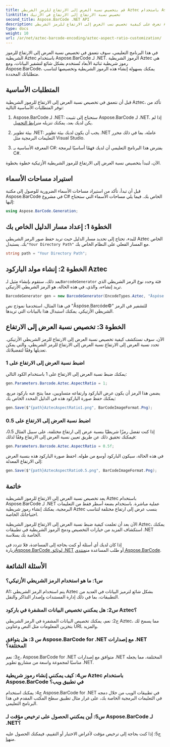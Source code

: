 ```yaml
---
title: قم بتخصيص نسبة العرض إلى الارتفاع للرمز الشريطي Aztec باستخدام Aspose.BarCode لـ .NET
linktitle: تخصيص نسبة الارتفاع إلى الارتفاع في الأزتيك
second_title: Aspose.BarCode .NET API
description: تعرف على كيفية تخصيص نسب العرض إلى الارتفاع للرمز الشريطي Aztec باستخدام Aspose.BarCode لـ .NET. قم بإنشاء رموز شريطية فريدة ومرنة لتطبيقات .NET الخاصة بك.
type: docs
weight: 10
url: /ar/net/aztec-barcode-encoding/aztec-aspect-ratio-customization/
---
```

في هذا البرنامج التعليمي، سوف نتعمق في تخصيص نسبة العرض إلى الارتفاع للرموز الشريطية Aztec باستخدام Aspose.BarCode لـ .NET. الرموز الشريطية Aztec هي رموز شريطية ثنائية الأبعاد تُستخدم بشكل شائع لتشفير البيانات، ومع Aspose.BarCode، يمكنك بسهولة إنشاء هذه الرموز الشريطية وتخصيصها لتناسب متطلباتك المحددة.

## المتطلبات الأساسية

قبل أن نتعمق في تخصيص نسبة العرض إلى الارتفاع للرموز الشريطية Aztec، تأكد من توفر المتطلبات الأساسية التالية:

1.  Aspose.BarCode لـ .NET: ستحتاج إلى تثبيت Aspose.BarCode لـ .NET. إذا لم يكن لديك بعد، يمكنك تنزيله من[رابط التحميل](https://releases.aspose.com/barcode/net/).

2. بيئة تطوير .NET: يجب أن يكون لديك بيئة تطوير .NET عاملة، بما في ذلك محرر التعليمات البرمجية مثل Visual Studio.

3. المعرفة الأساسية بـ C#: يفترض هذا البرنامج التعليمي أن لديك فهمًا أساسيًا لبرمجة C#.

الآن، لنبدأ بتخصيص نسبة العرض إلى الارتفاع للرموز الشريطية الأزتيكية خطوة بخطوة.

## استيراد مساحات الأسماء

قبل أن تبدأ، تأكد من استيراد مساحات الأسماء الضرورية للوصول إلى مكتبة Aspose.BarCode في مشروع C# الخاص بك. فيما يلي مساحات الأسماء التي ستحتاج إليها:

```csharp
using Aspose.BarCode.Generation;
```

## الخطوة 1: إعداد مسار الدليل الخاص بك

 للبدء، تحتاج إلى تحديد مسار الدليل حيث تريد حفظ صور الرمز الشريطي Aztec الخاص بك. يستبدل`"Your Directory Path"` مع المسار الفعلي على النظام الخاص بك.

```csharp
string path = "Your Directory Path";
```

## الخطوة 2: إنشاء مولد الباركود Aztec

 بعد ذلك، ستقوم بإنشاء مثيل لـ`BarcodeGenerator` فئة وحدد نوع الرمز الشريطي الذي تريد إنشاءه، والذي، في هذه الحالة، هو الرمز الشريطي الأزتيكي.

```csharp
BarcodeGenerator gen = new BarcodeGenerator(EncodeTypes.Aztec, "Åspóse.Barcóde©");
```

في هذا المثال، استخدمنا نموذج نص "Åspóse.Barcóde©" للتشفير في الرمز الشريطي الأزتيكي. يمكنك استبدال هذا بالبيانات التي تريدها.

## الخطوة 3: تخصيص نسبة العرض إلى الارتفاع

الآن، سوف نستكشف كيفية تخصيص نسبة العرض إلى الارتفاع للرمز الشريطي الأزتيكي. تحدد نسبة العرض إلى الارتفاع نسبة العرض إلى الارتفاع للرمز الشريطي، والتي يمكن تعديلها وفقًا لتفضيلاتك.

### اضبط نسبة العرض إلى الارتفاع على 1

يمكنك ضبط نسبة العرض إلى الارتفاع على 1 باستخدام الكود التالي:

```csharp
gen.Parameters.Barcode.Aztec.AspectRatio = 1;
```

يضمن هذا الرمز أن يكون عرض الباركود وارتفاعه متساويين، مما ينتج عنه باركود مربع. يمكنك حفظ صورة الباركود هذه في الدليل المحدد الخاص بك:

```csharp
gen.Save($"{path}AztecAspectRatio1.png", BarCodeImageFormat.Png);
```

### اضبط نسبة العرض إلى الارتفاع على 0.5

إذا كنت تفضل رمزًا شريطيًا بنسبة عرض إلى ارتفاع مختلفة، على سبيل المثال 0.5، فيمكنك تحقيق ذلك عن طريق تعيين نسبة العرض إلى الارتفاع وفقًا لذلك:

```csharp
gen.Parameters.Barcode.Aztec.AspectRatio = 0.5f;
```

في هذه الحالة، سيكون الباركود أوسع من طوله. احفظ صورة الباركود هذه بنسبة العرض إلى الارتفاع المعدلة:

```csharp
gen.Save($"{path}AztecAspectRatio0.5.png", BarCodeImageFormat.Png);
```

## خاتمة

يعد تخصيص نسبة العرض إلى الارتفاع للرموز الشريطية Aztec باستخدام Aspose.BarCode لـ .NET عملية مباشرة. باستخدام بضعة أسطر فقط من التعليمات البرمجية، يمكنك إنشاء رموز شريطية Aztec بنسب عرض إلى ارتفاع مختلفة لتناسب احتياجاتك الخاصة.

الآن بعد أن تعلمت كيفية ضبط نسبة العرض إلى الارتفاع للرموز الشريطية Aztec، يمكنك استكشاف المزيد من خيارات التخصيص ودمج الرموز الشريطية في تطبيقات .NET الخاصة بك بسلاسة.

 إذا كان لديك أي أسئلة أو كنت بحاجة إلى المساعدة، فلا تتردد في زيارة[Aspose.BarCode لوثائق .NET](https://reference.aspose.com/barcode/net/) أو طلب المساعدة من[منتدى Aspose.BarCode](https://forum.aspose.com/c/barcode/13).

## الأسئلة الشائعة

### س1: ما هو استخدام الرمز الشريطي الأزتيكي؟

A1: يتم استخدام الرمز الشريطي Aztec بشكل شائع لترميز البيانات في العديد من التطبيقات، بما في ذلك إدارة المستندات وإصدار التذاكر والنقل.

### س2: هل يمكنني تخصيص البيانات المشفرة في باركود Aztec؟

ج2: نعم، يمكنك تخصيص البيانات المشفرة في الرمز الشريطي Aztec، مما يسمح لك بتخزين المعلومات مثل النص وعناوين URL والمزيد.

### س 3: هل يتوافق Aspose.BarCode for .NET مع إصدارات .NET المختلفة؟

ج3: نعم، Aspose.BarCode for .NET متوافق مع إصدارات .NET المختلفة، مما يجعله مناسبًا لمجموعة واسعة من مشاريع تطوير .NET.

### س4: كيف يمكنني إنشاء رموز شريطية Aztec باستخدام Aspose.BarCode في تطبيق ويب؟

ج4: يمكنك استخدام Aspose.BarCode for .NET في تطبيقات الويب من خلال دمجه في التعليمات البرمجية الخاصة بك، على غرار مثال تطبيق سطح المكتب المقدم في هذا البرنامج التعليمي.

### س5: أين يمكنني الحصول على ترخيص مؤقت لـ Aspose.BarCode لـ .NET؟

ج5: إذا كنت بحاجة إلى ترخيص مؤقت لأغراض الاختبار أو التقييم، فيمكنك الحصول عليه من[هنا](https://purchase.aspose.com/temporary-license/).